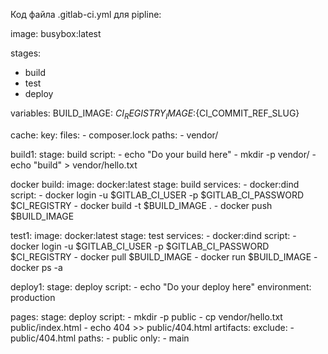 Код файла .gitlab-ci.yml для pipline:

image: busybox:latest

stages:
  - build
  - test
  - deploy

variables:
    BUILD_IMAGE: $CI_REGISTRY_IMAGE:${CI_COMMIT_REF_SLUG}

cache:
    key:
        files:
            - composer.lock
    paths:
        - vendor/

build1:
    stage: build
    script:
        - echo "Do your build here"
        - mkdir -p vendor/
        - echo "build" > vendor/hello.txt

docker build:
    image: docker:latest
    stage: build
    services:
        - docker:dind
    script:
        - docker login -u $GITLAB_CI_USER -p $GITLAB_CI_PASSWORD $CI_REGISTRY
        - docker build -t $BUILD_IMAGE .
        - docker push $BUILD_IMAGE

test1:
    image: docker:latest
    stage: test
    services:
        - docker:dind
    script:
        - docker login -u $GITLAB_CI_USER -p $GITLAB_CI_PASSWORD $CI_REGISTRY
        - docker pull $BUILD_IMAGE
        - docker run $BUILD_IMAGE
        - docker ps -a

deploy1:
    stage: deploy
    script:
        - echo "Do your deploy here"
    environment: production

pages:
    stage: deploy
    script:
        - mkdir -p public
        - cp vendor/hello.txt public/index.html
        - echo 404 >> public/404.html
    artifacts:
        exclude:
            - public/404.html
        paths:
            - public
    only:
        - main
